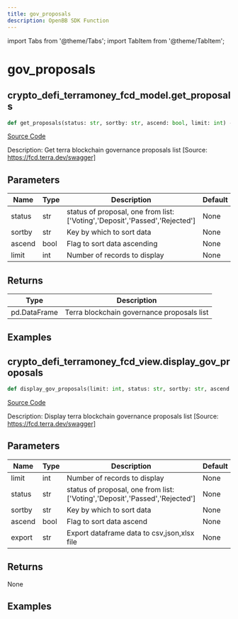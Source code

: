 ```yaml
---
title: gov_proposals
description: OpenBB SDK Function
---
```


import Tabs from '@theme/Tabs';
import TabItem from '@theme/TabItem';

# gov_proposals

<Tabs>
<TabItem value="model" label="Model" default>

## crypto_defi_terramoney_fcd_model.get_proposals

```python title='openbb_terminal/cryptocurrency/defi/terramoney_fcd_model.py'
def get_proposals(status: str, sortby: str, ascend: bool, limit: int) -> DataFrame:
```
[Source Code](https://github.com/OpenBB-finance/OpenBBTerminal/tree/main/openbb_terminal/cryptocurrency/defi/terramoney_fcd_model.py#L196)

Description: Get terra blockchain governance proposals list [Source: https://fcd.terra.dev/swagger]

## Parameters

| Name | Type | Description | Default | Optional |
| ---- | ---- | ----------- | ------- | -------- |
| status | str | status of proposal, one from list: ['Voting','Deposit','Passed','Rejected'] | None | False |
| sortby | str | Key by which to sort data | None | False |
| ascend | bool | Flag to sort data ascending | None | False |
| limit | int | Number of records to display | None | False |

## Returns

| Type | Description |
| ---- | ----------- |
| pd.DataFrame | Terra blockchain governance proposals list |

## Examples



</TabItem>
<TabItem value="view" label="View">

## crypto_defi_terramoney_fcd_view.display_gov_proposals

```python title='openbb_terminal/cryptocurrency/defi/terramoney_fcd_view.py'
def display_gov_proposals(limit: int, status: str, sortby: str, ascend: bool, export: str) -> None:
```
[Source Code](https://github.com/OpenBB-finance/OpenBBTerminal/tree/main/openbb_terminal/cryptocurrency/defi/terramoney_fcd_view.py#L108)

Description: Display terra blockchain governance proposals list [Source: https://fcd.terra.dev/swagger]

## Parameters

| Name | Type | Description | Default | Optional |
| ---- | ---- | ----------- | ------- | -------- |
| limit | int | Number of records to display | None | False |
| status | str | status of proposal, one from list: ['Voting','Deposit','Passed','Rejected'] | None | False |
| sortby | str | Key by which to sort data | None | False |
| ascend | bool | Flag to sort data ascend | None | False |
| export | str | Export dataframe data to csv,json,xlsx file | None | False |

## Returns

None

## Examples



</TabItem>
</Tabs>
